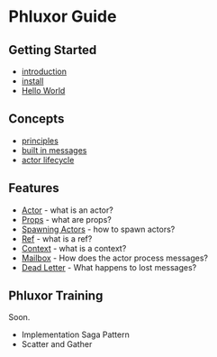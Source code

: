 # Phluxor Guide

## Getting Started

- [introduction](intro.md)
- [install](install.md)
- [Hello World](hello.md)

## Concepts

- [principles](/en/what/principles.html)
- [built in messages](/en/what/built_in_message.html)
- [actor lifecycle](/en/what/lifecycle.html)

## Features

- [Actor](/en/features/actor.html) - what is an actor?
- [Props](/en/features/props.html) - what are props?
- [Spawning Actors](/en/features/spawn_actors.html) - how to spawn actors?  
- [Ref](/en/features/ref.html) - what is a ref?  
- [Context](/en/features/context.html) - what is a context?
- [Mailbox](/en/features/mailbox.html) - How does the actor process messages?
- [Dead Letter](/en/features/deadletter.html) - What happens to lost messages?

## Phluxor Training

Soon.  

- Implementation Saga Pattern
- Scatter and Gather
